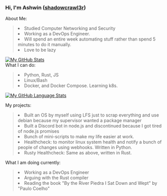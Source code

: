 ### Hi, I'm Ashwin ([shadowcrawl3r][website])
[website]: https://ashwinbelbase.com.np

About Me:
><li> Studied Computer Networking and Security</li>
><li> Working as a DevOps Engineer.</li>
><li> Will spend an entire week automating stuff rather than spend 5 minutes to do it manually.</li>
><li> Love to be lazy</li>  
[![My GitHub Stats](https://github-readme-stats.vercel.app/api/?username=shad0wcrawl3r&count_private=true&theme=radical&show_icons=true&include_all_commits=true&custom_title=My+Stats)]()  
What I can do:
><li> Python, Rust, JS</li>
><li> Linux/Bash</li>
><li> Docker, and Docker Compose. Learning k8s.</li> 
[![My GitHub Language Stats](https://github-readme-stats.vercel.app/api/top-langs/?username=shad0wcrawl3r&langs_count=5&theme=gotham&hide=HTML)]()  

My projects:
><li>Built an OS by myself using LFS just to scrap everything and use debian because my supervisor wanted a package manager</li>
><li>Built a Discord bot in node.js and discontinued because I got tired of node.js promises</li>
><li>Bunch of mini-scripts to make my life easier at work.
><li> Healthcheck: to monitor linux system health and notify a bunch of people of changes using webhooks. Written in Python. </li>
><li> Rusty Healthcheck: Same as above, written in Rust.</li>
What I am doing currently:
><li>Working as a DevOps Engineer </li>
><li>Arguing with the Rust compiler </li>
><li>Reading the book "By the River Piedra I Sat Down and Wept" by "Paulo Coelho" </li>


  

